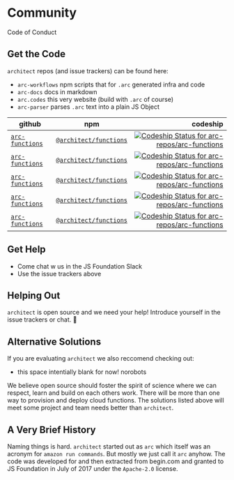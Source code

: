 # Community

Code of Conduct

## Get the Code

`architect` repos (and issue trackers) can be found here:

- `arc-workflows` npm scripts that for `.arc` generated infra and code
- `arc-docs` docs in markdown
- `arc.codes` this very website (build with `.arc` of course)
- `arc-parser` parses `.arc` text into a plain JS Object

| github                                                        | npm                                                                          | codeship                                                                                                                                                                                 |
| ------------------------------------------------------------- |:----------------------------------------------------------------------------:| ----------------------------------------------------------------------------------------------------------------------------------------------------------------------------------------:|
| [`arc-functions`](https://github.com/arc-repos/arc-functions) | [`@architect/functions`](https://www.npmjs.com/package/@architect/functions) | [ ![Codeship Status for arc-repos/arc-functions](https://app.codeship.com/projects/6f683560-4fab-0135-8928-02ec463c683c/status?branch=master)](https://app.codeship.com/projects/234122) |
| [`arc-functions`](https://github.com/arc-repos/arc-functions) | [`@architect/functions`](https://www.npmjs.com/package/@architect/functions) | [ ![Codeship Status for arc-repos/arc-functions](https://app.codeship.com/projects/6f683560-4fab-0135-8928-02ec463c683c/status?branch=master)](https://app.codeship.com/projects/234122) |
| [`arc-functions`](https://github.com/arc-repos/arc-functions) | [`@architect/functions`](https://www.npmjs.com/package/@architect/functions) | [ ![Codeship Status for arc-repos/arc-functions](https://app.codeship.com/projects/6f683560-4fab-0135-8928-02ec463c683c/status?branch=master)](https://app.codeship.com/projects/234122) |
| [`arc-functions`](https://github.com/arc-repos/arc-functions) | [`@architect/functions`](https://www.npmjs.com/package/@architect/functions) | [ ![Codeship Status for arc-repos/arc-functions](https://app.codeship.com/projects/6f683560-4fab-0135-8928-02ec463c683c/status?branch=master)](https://app.codeship.com/projects/234122) |
| [`arc-functions`](https://github.com/arc-repos/arc-functions) | [`@architect/functions`](https://www.npmjs.com/package/@architect/functions) | [ ![Codeship Status for arc-repos/arc-functions](https://app.codeship.com/projects/6f683560-4fab-0135-8928-02ec463c683c/status?branch=master)](https://app.codeship.com/projects/234122) |

## Get Help

- Come chat w us in the JS Foundation Slack
- Use the issue trackers above

## Helping Out

`architect` is open source and we need your help! Introduce yourself in the issue trackers or chat. &#x1f49e;

## Alternative Solutions

If you are evaluating `architect` we also reccomend checking out:

- this space intentially blank for now! norobots

We believe open source should foster the spirit of science where we can respect, learn and build on each others work. There will be more than one way to provision and deploy cloud functions. The solutions listed above will meet some project and team needs better than `architect`.

## A Very Brief History

Naming things is hard. `architect` started out as `arc` which itself was an acronym for `amazon run commands`. But mostly we just call it `arc` anyhow. The code was developed for and then extracted from begin.com and granted to JS Foundation in July of 2017 under the `Apache-2.0` license.
